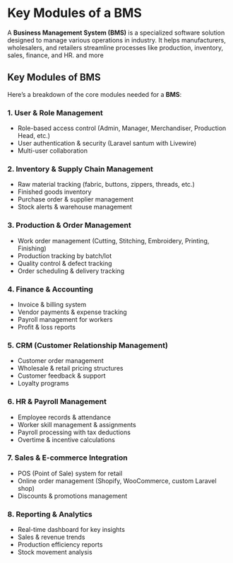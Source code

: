 # Key Modules of a **BMS**

A **Business Management System (BMS)** is a specialized software solution 
designed to manage various operations in industry. 
It helps manufacturers, wholesalers, and retailers streamline processes like 
production, inventory, sales, finance, and HR. and more

## **Key Modules of BMS**
Here’s a breakdown of the core modules needed for a **BMS**:

### **1. User & Role Management**
- Role-based access control (Admin, Manager, Merchandiser, Production Head, etc.)
- User authentication & security (Laravel santum with Livewire)
- Multi-user collaboration

### **2. Inventory & Supply Chain Management**
- Raw material tracking (fabric, buttons, zippers, threads, etc.)
- Finished goods inventory
- Purchase order & supplier management
- Stock alerts & warehouse management

### **3. Production & Order Management**
- Work order management (Cutting, Stitching, Embroidery, Printing, Finishing)
- Production tracking by batch/lot
- Quality control & defect tracking
- Order scheduling & delivery tracking

### **4. Finance & Accounting**
- Invoice & billing system
- Vendor payments & expense tracking
- Payroll management for workers
- Profit & loss reports

### **5. CRM (Customer Relationship Management)**
- Customer order management
- Wholesale & retail pricing structures
- Customer feedback & support
- Loyalty programs

### **6. HR & Payroll Management**
- Employee records & attendance
- Worker skill management & assignments
- Payroll processing with tax deductions
- Overtime & incentive calculations

### **7. Sales & E-commerce Integration**
- POS (Point of Sale) system for retail
- Online order management (Shopify, WooCommerce, custom Laravel shop)
- Discounts & promotions management

### **8. Reporting & Analytics**
- Real-time dashboard for key insights
- Sales & revenue trends
- Production efficiency reports
- Stock movement analysis
